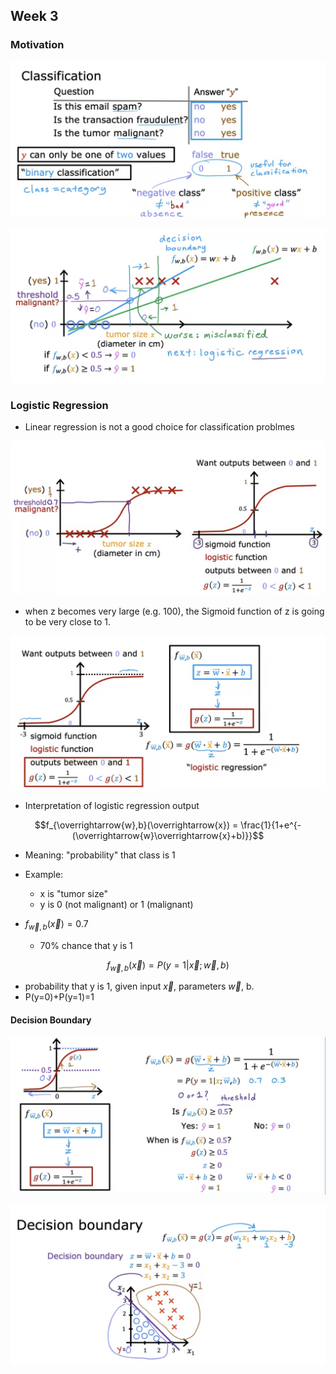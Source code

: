 ## Week 3

### Motivation

![](Pictures/Classification01.png)

![](Pictures/Classification02.png)


### Logistic Regression
- Linear regression is not a good choice for classification problmes

![](Pictures/Classification03.png)

- when z becomes very large (e.g. 100), the Sigmoid function of z is going to be very close to 1. 

![](Pictures/Classification04.png)

- Interpretation of logistic regression output

$$f_{\overrightarrow{w},b}(\overrightarrow{x}) = \frac{1}{1+e^{-(\overrightarrow{w}\overrightarrow{x}+b)}}$$

- Meaning: "probability" that class is 1
- Example:
    - x is "tumor size"
    - y is 0 (not malignant) or 1 (malignant)

- $f_{\overrightarrow{w},b}(\overrightarrow{x}) = 0.7$
    - 70% chance that y is 1

$$f_{\overrightarrow{w},b}(\overrightarrow{x}) = P(y=1|\overrightarrow{x};\overrightarrow{w},b)$$

- probability that y is 1, given input $\overrightarrow{x}$, parameters $\overrightarrow{w}$, b.
- P(y=0)+P(y=1)=1

#### Decision Boundary

![](Pictures/Classification05.png)

![](Pictures/Classification06.png)